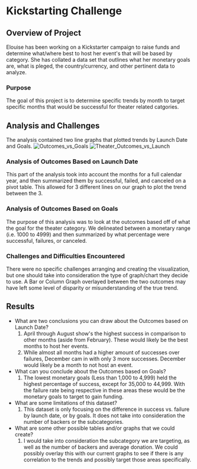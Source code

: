 # Kickstarting Challenge

## Overview of Project
Elouise has been working on a Kickstarter campaign to raise funds and determine what/where best to host her event's that will be based by category. She has collated a data set that outlines what her monetary goals are, what is pleged, the country/currency, and other pertinent data to analyze.

### Purpose
The goal of this project is to determine specific trends by month to target specific months that would be successful for theater related catgories.

## Analysis and Challenges
The analysis contained two line graphs that plotted trends by Launch Date and Goals.
![Outcomes_vs_Goals](https://user-images.githubusercontent.com/114610539/194772414-ddcaf151-2db1-4147-a9cc-c50c8619203f.png)
![Theater_Outcomes_vs_Launch](https://user-images.githubusercontent.com/114610539/194772421-38554f9b-896a-4a6e-9b81-6469ee673c6b.png)


### Analysis of Outcomes Based on Launch Date
This part of the analysis took into account the months for a full calendar year, and then summarized them by successful, failed, and canceled on a pivot table. This allowed for 3 different lines on our graph to plot the trend between the 3.

### Analysis of Outcomes Based on Goals
The purpose of this analysis was to look at the outcomes based off of what the goal for the theater category. We delineated between a monetary range (i.e. 1000 to 4999) and then summarized by what percentage were successful, failures, or canceled.

### Challenges and Difficulties Encountered
There were no specific challenges arranging and creating the visualization, but one should take into consideration the type of graph/chart they decide to use. A Bar or Column Graph overlayed between the two outcomes may have left some level of disparity or misunderstanding of the true trend.

## Results

- What are two conclusions you can draw about the Outcomes based on Launch Date?
	1. April through August show's the highest success in comparison to other months (aside from February). These would likely be the best months to host her events.
	2. While almost all months had a higher amount of successes over failures, December cam in with only 3 more successes. December would likely be a month to not host an event.
- What can you conclude about the Outcomes based on Goals?
	1. The lowest monetary goals (Less than 1,000 to 4,999) held the highest percentage of success, except for 35,000 to 44,999. With the failure rate being respective in these areas these would be the monetary goals to target to gain funding.
- What are some limitations of this dataset?
	1. This dataset is only focusing on the difference in success vs. failure by launch date, or by goals. It does not take into consideration the number of backers or the subcategories.
- What are some other possible tables and/or graphs that we could create?
	1. I would take into consideration the subcategory we are targeting, as well as the number of backers and average donation. We could possibly overlay this with our current graphs to see if there is any correlation to the trends and possibly target those areas specifically. 
